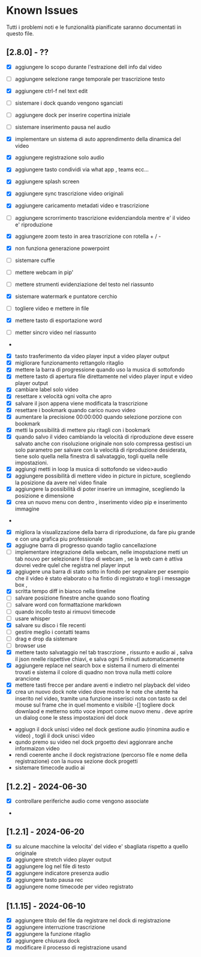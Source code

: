 # Known Issues

Tutti i problemi noti e le funzionalità pianificate saranno documentati in questo file.
## [2.8.0] - ?? 
- [x] aggiungere lo scopo durante l'estrazione dell info dal video 
- [ ] aggiungere selezione range temporale per trascrizione testo
- [x] aggiungere ctrl-f nel text edit 
- [ ] sistemare i dock quando vengono sganciati
- [ ] aggiungere dock per inserire copertina iniziale
- [ ] sistemare inserimento pausa nel audio 
- [x] implementare un sistema di auto apprendimento della dinamica del video 
- [x] aggiungere registrazione solo audio
- [x] aggiungere tasto condividi via what app , teams ecc...
- [x] aggiungere splash screen
- [x] aggiungere sync trascrizione video originali  
- [x] aggiungere caricamento metadati video e trascrizione
- [ ] aggiungere scrorrimento trascrizione evidenziandola mentre e' il video e' riproduzione
- [x] aggiungere zoom testo in area trascrizione con rotella + / -
- [x] non funziona generazione powerpoint 
- [ ] sistemare cuffie
- [ ] mettere webcam in pip'

- [ ] mettere strumenti evidenziazione del testo nel riassunto
- [x] sistemare watermark e puntatore cerchio
- [ ] togliere video e mettere in file
- [x] mettere tasto di esportazione word
- [ ] metter sincro video nel riassunto
-  
- [x] tasto trasferimento da video player input a video player output
- [x] migliorare funzionamento rettangolo ritaglio
- [x] mettere la barra di progressione quando uso la musica di sottofondo
- [x] mettere tasto di apertura file direttamente nel video player input e video  player output
- [x] cambiare label solo video
- [x] resettare x velocità ogni volta che apro
- [x] salvare il json appena viene modificata la trascrizione 
- [x] resettare i bookmark quando carico nuovo video
- [x] aumentare la precisione 00:00:000 quando selezione porzione con bookmark
- [x] metti la possibilità di mettere piu ritagli con i bookmark
- [x] quando salvo il video cambiando la velocità di riproduzione deve essere salvato anche con risoluzione originale non solo compressa
  gestisci un solo parametro per salvare con la velocità di riproduzione desiderata, tiene solo quella nella finestra di salvataggio,
  togli quella nelle impostazioni.
- [x] aggiungi metti in loop la musica di sottofondo se video>audio
- [x] aggiungere possibilità di mettere video in picture in picture, scegliendo la posizione da avere nel video finale 
- [x] aggiungere la possibilità di poter inserire un immagine, scegliendo la posizione e dimensione 
- [x] crea un nuovo menu con dentro , inserimento video pip e inserimento immagine 
- 
- [x] migliora la visualizzazione della barra di riproduzione, da fare piu grande e con una grafica piu professionale 
- [x] aggiugne barra di progresso quando taglio cancellazione
- [ ] implementare integrazione della webcam, nelle imopstazione metti un tab nouvo per selezionare il tipo di webcam , se la web cam è attiva dovrei vedre qulel che registra nel player input 
- [x] aggiugere una barra di stato sotto in fondo per segnalare per esempio che il video è stato elaborato o ha fintio di registrato  e togli i messagge box , 
- [x] scritta tempo diff in bianco nella timeline
- [ ] salvare posizione finestre anche quando sono floating
- [ ] salvare word con formattazione markdown  
- [ ] quando incollo testo ai rimuovi timecode
- [ ] usare whisper 
- [x] salvare su disco i file recenti 
- [ ] gestire meglio i contatti teams
- [ ] drag e drop da sistemare
- [ ] browser use 
- [x] mettere tasto salvataggio nel tab trascrzione , rissunto e audio ai , salva il json nnelle rispettive chiavi, e salva ogni 5 minuti automaticamente 
- [x] aggiungere replace nel search box e sistema il numero di elmentei trovati e sistema il colore di quadno non trova nulla metti colore arancione 
- [x] mettere tasti frecce per andare aventi e indietro nel playback del video
- [x] crea un nuovo dock note video dove mostro le note che  utente ha inserito nel video, tramite una funzione inserisci nota con tasto sx del mouse sul frame che in quel momento e visibile 
-[] togliere dock downlaod e metterno sotto voce import come nuovo menu . deve aprire un dialog cone le stess impostazioni del dock
- aggiugn il dock unisci video nel dock gestione audio (rinomina audio e video) , togli il dock unisci video 
- qundo premo su video nel dock prgoetto devi aggionrare anche informaizon video 
- rendi coerente anche il dock registrazione (percorso file e nome della registrazione) con la nuova sezione dock progetti 
- sistemare timecode audio ai 
## [1.2.2] - 2024-06-30
- [x] controllare periferiche audio come vengono associate
- 
## [1.2.1] - 2024-06-20
- [x] su alcune macchine la velocita' del video e' sbagliata rispetto a quello originale
- [x] aggiungere stretch video player output
- [x] aggiungere log nel file di testo
- [x] aggiungere indicatore presenza audio 
- [x] aggiungere tasto pausa rec
- [x] aggiungere nome timecode per video registrato
## [1.1.15] - 2024-06-10

- [x] aggiungere titolo del file da registrare nel dock di registrazione
- [x] aggiungere interruzione trascrizione
- [x] aggiungere la funzione ritaglio
- [x] aggiungere chiusura dock
- [x] modificare il processo di registrazione usand